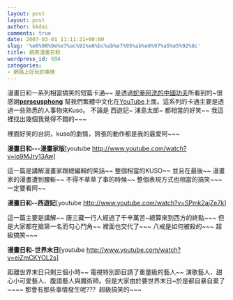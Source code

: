 ```yaml
---
layout: post
layout: post
author: kkdai
comments: true
date: 2007-03-01 11:11:21+00:00
slug: '%e6%90%9e%e7%ac%91%e6%bc%ab%e7%95%ab%e6%97%a5%e5%92%8c'
title: 搞笑漫畫日和
wordpress_id: 604
categories:
- 網路上好玩的事情
---
```


漫畫日和一系列相當搞笑的短篇卡通~~ 是透過[蛇拳阿洗的中國功夫](http://www.wretch.cc/blog/renokella&article_id=5020909)所看到的~很感謝[**perseusphong**](http://www.youtube.com/user/perseusphong) 幫我們繁體中文化在[YouTube](http://www.youtube.com/results?search_query=%E6%90%9E%E7%AC%91%E6%BC%AB%E7%95%AB%E6%97%A5%E5%92%8C&search=Search)上面。這系列的卡通主要是透過一些熟悉的人事物來Kuso。 不論是 西遊記~ 浦島太郎~ 都相當的好笑~~ 我這裡找出幾個我覺得不錯的~~~

裡面好笑的台詞，kuso的劇情，誇張的動作都是我的最愛阿~~~

**漫畫日和---漫畫家版**[youtube http://www.youtube.com/watch?v=io9MJry13Aw] 

這一篇是講解漫畫家跟總編輯的笑話~~ 整個相當的KUSO~~ 並且在最後~~ 漫畫家的漫畫遭到腰斬~~ 不得不草草了事的時候~~ 整個表現方式也相當的搞笑~~~ 一定要看阿~~

**漫畫日和--西遊記**[youtube http://www.youtube.com/watch?v=SPmk2ajZe7k]

這一篇主要是講解~~ 唐三藏一行人經過了千辛萬苦~總算來到西方的終點~~~ 但是大家都在搶第一名而勾心鬥角~~ 裡面也交代了~~~ 八戒是如何被殺的~~~ 超級搞笑~~~ 

**漫畫日和-世界末日**[youtube http://www.youtube.com/watch?v=eiZmCKYOL2s]

距離世界末日只剩三個小時~~ 電視特別節目請了重量級的藝人~~ 演歌藝人、甜心小可愛藝人、腹語藝人與魔術師。但是大家由於要世界末日~於是都自暴自棄了~~~~   那會有那些事情發生呢???  超級搞笑的~~~
